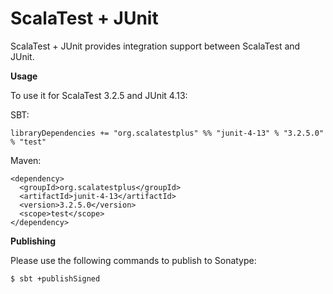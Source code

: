# ScalaTest + JUnit
ScalaTest + JUnit provides integration support between ScalaTest and JUnit.

**Usage**

To use it for ScalaTest 3.2.5 and JUnit 4.13: 

SBT: 

```
libraryDependencies += "org.scalatestplus" %% "junit-4-13" % "3.2.5.0" % "test"
```

Maven: 

```
<dependency>
  <groupId>org.scalatestplus</groupId>
  <artifactId>junit-4-13</artifactId>
  <version>3.2.5.0</version>
  <scope>test</scope>
</dependency>
```

**Publishing**

Please use the following commands to publish to Sonatype: 

```
$ sbt +publishSigned
```